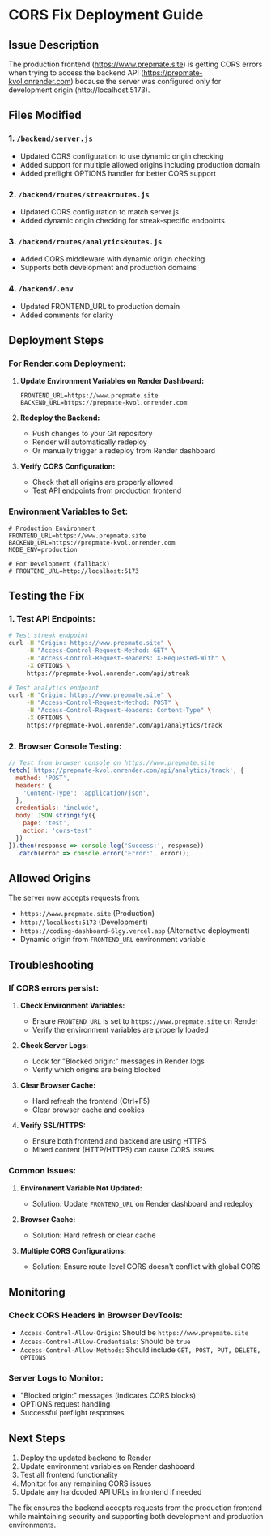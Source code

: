 # CORS Fix Deployment Guide

## Issue Description
The production frontend (https://www.prepmate.site) is getting CORS errors when trying to access the backend API (https://prepmate-kvol.onrender.com) because the server was configured only for development origin (http://localhost:5173).

## Files Modified

### 1. `/backend/server.js`
- Updated CORS configuration to use dynamic origin checking
- Added support for multiple allowed origins including production domain
- Added preflight OPTIONS handler for better CORS support

### 2. `/backend/routes/streakroutes.js`
- Updated CORS configuration to match server.js
- Added dynamic origin checking for streak-specific endpoints

### 3. `/backend/routes/analyticsRoutes.js`
- Added CORS middleware with dynamic origin checking
- Supports both development and production domains

### 4. `/backend/.env`
- Updated FRONTEND_URL to production domain
- Added comments for clarity

## Deployment Steps

### For Render.com Deployment:

1. **Update Environment Variables on Render Dashboard:**
   ```
   FRONTEND_URL=https://www.prepmate.site
   BACKEND_URL=https://prepmate-kvol.onrender.com
   ```

2. **Redeploy the Backend:**
   - Push changes to your Git repository
   - Render will automatically redeploy
   - Or manually trigger a redeploy from Render dashboard

3. **Verify CORS Configuration:**
   - Check that all origins are properly allowed
   - Test API endpoints from production frontend

### Environment Variables to Set:

```env
# Production Environment
FRONTEND_URL=https://www.prepmate.site
BACKEND_URL=https://prepmate-kvol.onrender.com
NODE_ENV=production

# For Development (fallback)
# FRONTEND_URL=http://localhost:5173
```

## Testing the Fix

### 1. Test API Endpoints:
```bash
# Test streak endpoint
curl -H "Origin: https://www.prepmate.site" \
     -H "Access-Control-Request-Method: GET" \
     -H "Access-Control-Request-Headers: X-Requested-With" \
     -X OPTIONS \
     https://prepmate-kvol.onrender.com/api/streak

# Test analytics endpoint
curl -H "Origin: https://www.prepmate.site" \
     -H "Access-Control-Request-Method: POST" \
     -H "Access-Control-Request-Headers: Content-Type" \
     -X OPTIONS \
     https://prepmate-kvol.onrender.com/api/analytics/track
```

### 2. Browser Console Testing:
```javascript
// Test from browser console on https://www.prepmate.site
fetch('https://prepmate-kvol.onrender.com/api/analytics/track', {
  method: 'POST',
  headers: {
    'Content-Type': 'application/json',
  },
  credentials: 'include',
  body: JSON.stringify({
    page: 'test',
    action: 'cors-test'
  })
}).then(response => console.log('Success:', response))
  .catch(error => console.error('Error:', error));
```

## Allowed Origins

The server now accepts requests from:
- `https://www.prepmate.site` (Production)
- `http://localhost:5173` (Development)
- `https://coding-dashboard-6lgy.vercel.app` (Alternative deployment)
- Dynamic origin from `FRONTEND_URL` environment variable

## Troubleshooting

### If CORS errors persist:

1. **Check Environment Variables:**
   - Ensure `FRONTEND_URL` is set to `https://www.prepmate.site` on Render
   - Verify the environment variables are properly loaded

2. **Check Server Logs:**
   - Look for "Blocked origin:" messages in Render logs
   - Verify which origins are being blocked

3. **Clear Browser Cache:**
   - Hard refresh the frontend (Ctrl+F5)
   - Clear browser cache and cookies

4. **Verify SSL/HTTPS:**
   - Ensure both frontend and backend are using HTTPS
   - Mixed content (HTTP/HTTPS) can cause CORS issues

### Common Issues:

1. **Environment Variable Not Updated:**
   - Solution: Update `FRONTEND_URL` on Render dashboard and redeploy

2. **Browser Cache:**
   - Solution: Hard refresh or clear cache

3. **Multiple CORS Configurations:**
   - Solution: Ensure route-level CORS doesn't conflict with global CORS

## Monitoring

### Check CORS Headers in Browser DevTools:
- `Access-Control-Allow-Origin`: Should be `https://www.prepmate.site`
- `Access-Control-Allow-Credentials`: Should be `true`
- `Access-Control-Allow-Methods`: Should include `GET, POST, PUT, DELETE, OPTIONS`

### Server Logs to Monitor:
- "Blocked origin:" messages (indicates CORS blocks)
- OPTIONS request handling
- Successful preflight responses

## Next Steps

1. Deploy the updated backend to Render
2. Update environment variables on Render dashboard
3. Test all frontend functionality
4. Monitor for any remaining CORS issues
5. Update any hardcoded API URLs in frontend if needed

The fix ensures the backend accepts requests from the production frontend while maintaining security and supporting both development and production environments.
